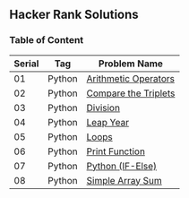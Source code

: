 ## Hacker Rank Solutions

### Table of Content

| Serial | Tag | Problem Name |
|--------|------|--------------|
| 01 | Python | [Arithmetic Operators](./Python/01_arithmetic-operators.py) |
| 02 | Python | [Compare the Triplets](./Python/02_compare-the-triplets.py) |
| 03 | Python | [Division](./Python/03_division.py) |
| 04 | Python | [Leap Year](./Python/04_leap-year.py) |
| 05 | Python | [Loops](./Python/05_loops.py) |
| 06 | Python | [Print Function](./Python/06_print-function.py) |
| 07 | Python | [Python (IF-Else)](./Python/07_python(if-else).py) |
| 08 | Python | [Simple Array Sum](./Python/08_simple_array-sum.py) |

